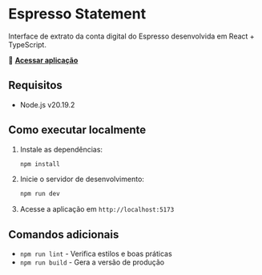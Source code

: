 # Espresso Statement

Interface de extrato da conta digital do Espresso desenvolvida em React + TypeScript.

🔗 **[Acessar aplicação](https://elaranjo.github.io/coffee-xpresso/)**

## Requisitos

- Node.js v20.19.2

## Como executar localmente

1. Instale as dependências:

   ```bash
   npm install
   ```

2. Inicie o servidor de desenvolvimento:

   ```bash
   npm run dev
   ```

3. Acesse a aplicação em `http://localhost:5173`

## Comandos adicionais

- `npm run lint` - Verifica estilos e boas práticas
- `npm run build` - Gera a versão de produção
